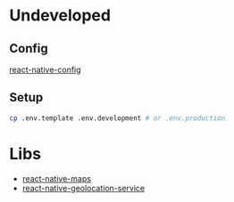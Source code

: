 # Undeveloped

## Config
[react-native-config](https://github.com/luggit/react-native-config)

## Setup
```zsh
cp .env.template .env.development # or .env.production
```

# Libs
- [react-native-maps](https://github.com/react-native-maps/react-native-maps)
- [react-native-geolocation-service](https://github.com/Agontuk/react-native-geolocation-service)
